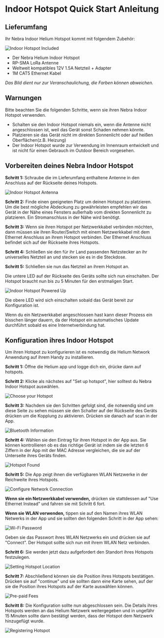 # Indoor Hotspot Quick Start Anleitung

## Lieferumfang
Ihr Nebra Indoor Helium Hotspot kommt mit folgendem Zubehör:

![Indoor Hotspot Included](../media/photos/indoor-included.jpg  ':size=800')

* Der Nebra Helium Indoor Hotspot
* RP-SMA LoRa Antenne
* Weltweit kompatibles 12V 1.5A Netzteil + Adapter
* 1M CAT5 Ethernet Kabel

*Das Bild dient nur zur Veranschaulichung, die Farben können abweichen.*

## Warnungen
Bitte beachten Sie die folgenden Schritte, wenn sie ihren Nebra Indoor Hotspot verwenden.

* Schalten sie den Indoor Hotspot niemals ein, wenn die Antenne nicht angeschlossen ist, weil das Gerät sonst Schaden nehmen könnte.
* Platzieren sie das Gerät nicht im direkten Sonnenlicht oder auf heißen Oberflächen(z.B. Heizung)
* Der Indoor Hotspot wurde zur Verwendung im Innenraum entwickelt und ist nicht für einen Gebrauch im Outdoor Bereich vorgesehen.

## Vorbereiten deines Nebra Indoor Hotspot

**Schritt 1:** Schraube die im Lieferumfang enthaltene Antenne in den Anschluss auf der Rückseite deines Hotspots.

![Indoor Hotspot Antenna](../media/photos/indoor-antenna-2.jpg  ':size=800')

**Schritt 2:** Finde einen geeigneten Platz um deinen Hotspot zu platzieren. Um die best mögliche Abdeckung zu gewährleisten empfehlen wir das Gerät in der Nähe eines Fensters außerhalb vom direkten Sonnenlicht zu platzieren. Ein Stromanschluss in der Nähe wird benötigt.

**Schritt 3:** Wenn sie ihren Hotspot per Netzwerkkabel verbinden möchten, dann müssen sie ihren Router/Switch mit einem Netzwerkkabel mit dem Ethernet Anschluss an ihrem Hotspot verbinden. Der Ethernet Anschluss befindet sich auf der Rückseite ihres Hotspots.

**Schritt 4:** Schließen sie den für ihr Land passenden Netzstecker an ihr universelles Netzteil an und stecken sie es in die Steckdose.

**Schritt 5:** Schließen sie nun das Netzteil an ihrem Hotspot an.

Die untere LED auf der Rückseite des Geräts sollte sich nun einschalten. Der Hotspot braucht nun bis zu 5 Minuten für den erstmaligen Start.

![Indoor Hotspot Powered Up](../media/photos/indoor-powered.jpg  ':size=800')

Die obere LED wird sich einschalten sobald das Gerät bereit zur Konfiguration ist.

Wenn du ein Netzwerkkabel angeschlossen hast kann dieser Prozess ein bisschen länger dauern, da der Hotspot ein automatisches Update durchführt sobald es eine Internetverbindung hat.


## Konfiguration ihres Indoor Hotspot

Um ihren Hotspot zu konfigurieren ist es notwendig die Helium Network Anwendung auf ihrem Handy zu installieren.

**Schritt 1:** Öffne die Helium app und logge dich ein, drücke dann auf hotspots.

**Schritt 2:** Klicke als nächstes auf "Set up hotspot", hier solltest du Nebra Indoor Hotspot auswählen.

![Choose your Hotspot](../media/screenshots/ios/hs-02.png  ':size=350')


**Schritt 3:** Nachdem sie den Schritten gefolgt sind, die notwendig sind um diese Seite zu sehen müssen sie den Schalter auf der Rückseite des Geräts drücken um die Kopplung zu aktivieren. Drücken sie danach auf scan in der App.


![Bluetooth Information](../media/screenshots/ios/hs-06.png  ':size=350')

**Schritt 4:** Wählen sie den Eintrag für ihren Hotspot in der App aus. Sie können kontrollieren ob es das richtige Gerät ist indem sie die letzten 6 Ziffern in der App mit der MAC Adresse vergleichen, die sie auf der Unterseite ihres Geräts finden. 

![Hotspot Found](../media/screenshots/ios/hs-08-i.png  ':size=350')

**Schritt 5:** Die App zeigt ihnen die verfügbaren WLAN Netzwerke in der Reichweite ihres Hotspots.

![Configure Network Connection](../media/screenshots/ios/hs-10.png  ':size=350')

**Wenn sie ein Netzwerkkabel verwenden,** drücken sie stattdessen auf "Use Ethernet Instead" und fahren sie mit Schritt 6 fort.

**Wenn sie WLAN verwenden,** tippen sie auf den Namen ihres WLAN Netwerks in der App und sie sollten den folgenden Schritt in der App sehen:

![Wi-Fi Password](../media/screenshots/ios/hs-11.png  ':size=350')

Geben sie das Passwort ihres WLAN Netzwerks ein und drücken sie auf "Connect". Der Hotspot sollte sich nun mit ihrem WLAN Netz verbinden.

**Schritt 6:** Sie werden jetzt dazu aufgefordert den Standort ihres Hotspots festzulegen.

![Setting Hotspot Location](../media/screenshots/ios/hs-15.png  ':size=350')

**Schritt 7:** Abschließend können sie die Position ihres Hotspots bestätigen. Drücken sie auf "continue" und sie sollten dann eine Karte sehen, auf der sie die Position ihres Hotspots auf der Karte auswählen können.

![Pre-paid Fees](../media/screenshots/ios/hs-17.png  ':size=350')

**Schritt 8:** Die Konfiguration sollte nun abgeschlossen sein. Die Details ihres Hotspots werden an das Helium Netzwerk weitergegeben und in ungefähr 15 Minuten sollte dann bestätigt werden, dass der Hotspot dem Netzwerk hinzugefügt wurde.

![Registering Hotspot](../media/screenshots/ios/hs-18.png  ':size=350')
